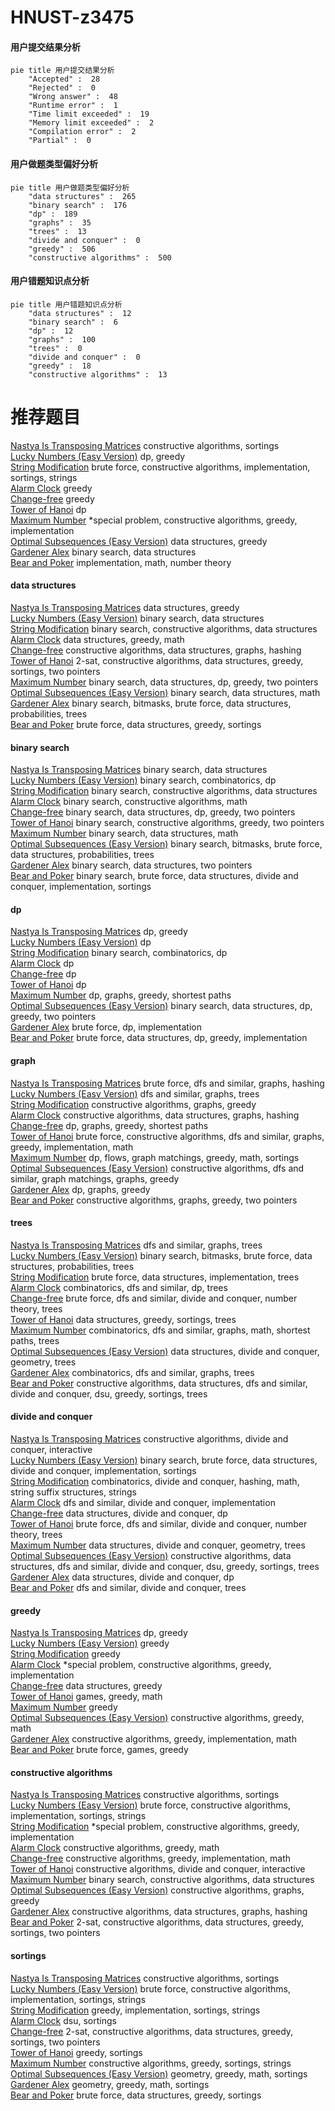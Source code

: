 # HNUST-z3475
<!-- tabs:start -->
#### **用户提交结果分析**

```mermaid
pie title 用户提交结果分析
    "Accepted" :  28
    "Rejected" :  0
    "Wrong answer" :  48
    "Runtime error" :  1
    "Time limit exceeded" :  19
    "Memory limit exceeded" :  2
    "Compilation error" :  2
    "Partial" :  0
```
#### **用户做题类型偏好分析**

```mermaid
pie title 用户做题类型偏好分析
    "data structures" :  265
    "binary search" :  176
    "dp" :  189
    "graphs" :  35
    "trees" :  13
    "divide and conquer" :  0
    "greedy" :  506
    "constructive algorithms" :  500
```
#### **用户错题知识点分析**

```mermaid
pie title 用户错题知识点分析
    "data structures" :  12
    "binary search" :  6
    "dp" :  12
    "graphs" :  100
    "trees" :  0
    "divide and conquer" :  0
    "greedy" :  18
    "constructive algorithms" :  13
```
<!-- tabs:end -->
# 推荐题目
[Nastya Is Transposing Matrices](http://codeforces.com/problemset/problem/1136/C)		constructive algorithms,
                        sortings		  
[Lucky Numbers (Easy Version)](http://codeforces.com/problemset/problem/1428/G1)		dp,
                        greedy		  
[String Modification](http://codeforces.com/problemset/problem/1316/B)		brute force,
                        constructive algorithms,
                        implementation,
                        sortings,
                        strings		  
[Alarm Clock](http://codeforces.com/problemset/problem/898/D)		greedy		  
[Change-free](http://codeforces.com/problemset/problem/767/E)		greedy		  
[Tower of Hanoi](http://codeforces.com/problemset/problem/392/B)		dp		  
[Maximum Number](http://codeforces.com/problemset/problem/774/C)		*special problem,
                        constructive algorithms,
                        greedy,
                        implementation		  
[Optimal Subsequences (Easy Version)](http://codeforces.com/problemset/problem/1227/D1)		data structures,
                        greedy		  
[Gardener Alex](http://codeforces.com/problemset/problem/1220/F)		binary search,
                        data structures		  
[Bear and Poker](https://codeforces.com/contest/574/problem/C)		implementation,
                        math,
                        number theory		  
<!-- tabs:start -->
#### **data structures**
[Nastya Is Transposing Matrices](http://codeforces.com/problemset/problem/1227/D1)		data structures,
                        greedy		  
[Lucky Numbers (Easy Version)](http://codeforces.com/problemset/problem/1220/F)		binary search,
                        data structures		  
[String Modification](http://codeforces.com/problemset/problem/484/E)		binary search,
                        constructive algorithms,
                        data structures		  
[Alarm Clock](http://codeforces.com/problemset/problem/1209/H)		data structures,
                        greedy,
                        math		  
[Change-free](http://codeforces.com/problemset/problem/1494/E)		constructive algorithms,
                        data structures,
                        graphs,
                        hashing		  
[Tower of Hanoi](https://codeforces.com/contest/1504/problem/F)		2-sat,
                        constructive algorithms,
                        data structures,
                        greedy,
                        sortings,
                        two pointers		  
[Maximum Number](http://codeforces.com/problemset/problem/1492/C)		binary search,
                        data structures,
                        dp,
                        greedy,
                        two pointers		  
[Optimal Subsequences (Easy Version)](http://codeforces.com/problemset/problem/1490/G)		binary search,
                        data structures,
                        math		  
[Gardener Alex](http://codeforces.com/problemset/problem/1479/D)		binary search,
                        bitmasks,
                        brute force,
                        data structures,
                        probabilities,
                        trees		  
[Bear and Poker](http://codeforces.com/problemset/problem/1497/A)		brute force,
                        data structures,
                        greedy,
                        sortings		  
#### **binary search**
[Nastya Is Transposing Matrices](http://codeforces.com/problemset/problem/1220/F)		binary search,
                        data structures		  
[Lucky Numbers (Easy Version)](https://codeforces.com/contest/205/problem/C)		binary search,
                        combinatorics,
                        dp		  
[String Modification](http://codeforces.com/problemset/problem/484/E)		binary search,
                        constructive algorithms,
                        data structures		  
[Alarm Clock](http://codeforces.com/problemset/problem/468/C)		binary search,
                        constructive algorithms,
                        math		  
[Change-free](http://codeforces.com/problemset/problem/1492/C)		binary search,
                        data structures,
                        dp,
                        greedy,
                        two pointers		  
[Tower of Hanoi](http://codeforces.com/problemset/problem/1463/D)		binary search,
                        constructive algorithms,
                        greedy,
                        two pointers		  
[Maximum Number](http://codeforces.com/problemset/problem/1490/G)		binary search,
                        data structures,
                        math		  
[Optimal Subsequences (Easy Version)](http://codeforces.com/problemset/problem/1479/D)		binary search,
                        bitmasks,
                        brute force,
                        data structures,
                        probabilities,
                        trees		  
[Gardener Alex](http://codeforces.com/problemset/problem/1436/E)		binary search,
                        data structures,
                        two pointers		  
[Bear and Poker](http://codeforces.com/problemset/problem/1461/D)		binary search,
                        brute force,
                        data structures,
                        divide and conquer,
                        implementation,
                        sortings		  
#### **dp**
[Nastya Is Transposing Matrices](http://codeforces.com/problemset/problem/1428/G1)		dp,
                        greedy		  
[Lucky Numbers (Easy Version)](http://codeforces.com/problemset/problem/392/B)		dp		  
[String Modification](https://codeforces.com/contest/205/problem/C)		binary search,
                        combinatorics,
                        dp		  
[Alarm Clock](https://codeforces.com/contest/1261/problem/D1)		dp		  
[Change-free](http://codeforces.com/problemset/problem/687/C)		dp		  
[Tower of Hanoi](http://codeforces.com/problemset/problem/316/D2)		dp		  
[Maximum Number](http://codeforces.com/problemset/problem/1418/C)		dp,
                        graphs,
                        greedy,
                        shortest paths		  
[Optimal Subsequences (Easy Version)](http://codeforces.com/problemset/problem/1492/C)		binary search,
                        data structures,
                        dp,
                        greedy,
                        two pointers		  
[Gardener Alex](https://codeforces.com/contest/1457/problem/C)		brute force,
                        dp,
                        implementation		  
[Bear and Poker](http://codeforces.com/problemset/problem/1491/C)		brute force,
                        data structures,
                        dp,
                        greedy,
                        implementation		  
#### **graph**
[Nastya Is Transposing Matrices](http://codeforces.com/problemset/problem/574/B)		brute force,
                        dfs and similar,
                        graphs,
                        hashing		  
[Lucky Numbers (Easy Version)](http://codeforces.com/problemset/problem/369/C)		dfs and similar,
                        graphs,
                        trees		  
[String Modification](http://codeforces.com/problemset/problem/41/E)		constructive algorithms,
                        graphs,
                        greedy		  
[Alarm Clock](http://codeforces.com/problemset/problem/1494/E)		constructive algorithms,
                        data structures,
                        graphs,
                        hashing		  
[Change-free](http://codeforces.com/problemset/problem/1418/C)		dp,
                        graphs,
                        greedy,
                        shortest paths		  
[Tower of Hanoi](http://codeforces.com/problemset/problem/1487/C)		brute force,
                        constructive algorithms,
                        dfs and similar,
                        graphs,
                        greedy,
                        implementation,
                        math		  
[Maximum Number](http://codeforces.com/problemset/problem/1437/C)		dp,
                        flows,
                        graph matchings,
                        greedy,
                        math,
                        sortings		  
[Optimal Subsequences (Easy Version)](http://codeforces.com/problemset/problem/1470/D)		constructive algorithms,
                        dfs and similar,
                        graph matchings,
                        graphs,
                        greedy		  
[Gardener Alex](http://codeforces.com/problemset/problem/1476/C)		dp,
                        graphs,
                        greedy		  
[Bear and Poker](http://codeforces.com/problemset/problem/1304/D)		constructive algorithms,
                        graphs,
                        greedy,
                        two pointers		  
#### **trees**
[Nastya Is Transposing Matrices](http://codeforces.com/problemset/problem/369/C)		dfs and similar,
                        graphs,
                        trees		  
[Lucky Numbers (Easy Version)](http://codeforces.com/problemset/problem/1479/D)		binary search,
                        bitmasks,
                        brute force,
                        data structures,
                        probabilities,
                        trees		  
[String Modification](http://codeforces.com/problemset/problem/1511/C)		brute force,
                        data structures,
                        implementation,
                        trees		  
[Alarm Clock](http://codeforces.com/problemset/problem/1499/F)		combinatorics,
                        dfs and similar,
                        dp,
                        trees		  
[Change-free](http://codeforces.com/problemset/problem/1491/E)		brute force,
                        dfs and similar,
                        divide and conquer,
                        number theory,
                        trees		  
[Tower of Hanoi](http://codeforces.com/problemset/problem/1466/D)		data structures,
                        greedy,
                        sortings,
                        trees		  
[Maximum Number](http://codeforces.com/problemset/problem/1495/D)		combinatorics,
                        dfs and similar,
                        graphs,
                        math,
                        shortest paths,
                        trees		  
[Optimal Subsequences (Easy Version)](http://codeforces.com/problemset/problem/1303/G)		data structures,
                        divide and conquer,
                        geometry,
                        trees		  
[Gardener Alex](http://codeforces.com/problemset/problem/1454/E)		combinatorics,
                        dfs and similar,
                        graphs,
                        trees		  
[Bear and Poker](http://codeforces.com/problemset/problem/1494/D)		constructive algorithms,
                        data structures,
                        dfs and similar,
                        divide and conquer,
                        dsu,
                        greedy,
                        sortings,
                        trees		  
#### **divide and conquer**
[Nastya Is Transposing Matrices](http://codeforces.com/problemset/problem/788/D)		constructive algorithms,
                        divide and conquer,
                        interactive		  
[Lucky Numbers (Easy Version)](http://codeforces.com/problemset/problem/1461/D)		binary search,
                        brute force,
                        data structures,
                        divide and conquer,
                        implementation,
                        sortings		  
[String Modification](http://codeforces.com/problemset/problem/1466/G)		combinatorics,
                        divide and conquer,
                        hashing,
                        math,
                        string suffix structures,
                        strings		  
[Alarm Clock](http://codeforces.com/problemset/problem/1490/D)		dfs and similar,
                        divide and conquer,
                        implementation		  
[Change-free](https://codeforces.com/contest/1483/problem/C)		data structures,
                        divide and conquer,
                        dp		  
[Tower of Hanoi](http://codeforces.com/problemset/problem/1491/E)		brute force,
                        dfs and similar,
                        divide and conquer,
                        number theory,
                        trees		  
[Maximum Number](http://codeforces.com/problemset/problem/1303/G)		data structures,
                        divide and conquer,
                        geometry,
                        trees		  
[Optimal Subsequences (Easy Version)](http://codeforces.com/problemset/problem/1494/D)		constructive algorithms,
                        data structures,
                        dfs and similar,
                        divide and conquer,
                        dsu,
                        greedy,
                        sortings,
                        trees		  
[Gardener Alex](http://codeforces.com/problemset/problem/1482/E)		data structures,
                        divide and conquer,
                        dp		  
[Bear and Poker](http://codeforces.com/problemset/problem/566/C)		dfs and similar,
                        divide and conquer,
                        trees		  
#### **greedy**
[Nastya Is Transposing Matrices](http://codeforces.com/problemset/problem/1428/G1)		dp,
                        greedy		  
[Lucky Numbers (Easy Version)](http://codeforces.com/problemset/problem/898/D)		greedy		  
[String Modification](http://codeforces.com/problemset/problem/767/E)		greedy		  
[Alarm Clock](http://codeforces.com/problemset/problem/774/C)		*special problem,
                        constructive algorithms,
                        greedy,
                        implementation		  
[Change-free](http://codeforces.com/problemset/problem/1227/D1)		data structures,
                        greedy		  
[Tower of Hanoi](http://codeforces.com/problemset/problem/1215/D)		games,
                        greedy,
                        math		  
[Maximum Number](http://codeforces.com/problemset/problem/723/C)		greedy		  
[Optimal Subsequences (Easy Version)](http://codeforces.com/problemset/problem/746/D)		constructive algorithms,
                        greedy,
                        math		  
[Gardener Alex](http://codeforces.com/problemset/problem/708/B)		constructive algorithms,
                        greedy,
                        implementation,
                        math		  
[Bear and Poker](http://codeforces.com/problemset/problem/1190/C)		brute force,
                        games,
                        greedy		  
#### **constructive algorithms**
[Nastya Is Transposing Matrices](http://codeforces.com/problemset/problem/1136/C)		constructive algorithms,
                        sortings		  
[Lucky Numbers (Easy Version)](http://codeforces.com/problemset/problem/1316/B)		brute force,
                        constructive algorithms,
                        implementation,
                        sortings,
                        strings		  
[String Modification](http://codeforces.com/problemset/problem/774/C)		*special problem,
                        constructive algorithms,
                        greedy,
                        implementation		  
[Alarm Clock](http://codeforces.com/problemset/problem/746/D)		constructive algorithms,
                        greedy,
                        math		  
[Change-free](http://codeforces.com/problemset/problem/708/B)		constructive algorithms,
                        greedy,
                        implementation,
                        math		  
[Tower of Hanoi](http://codeforces.com/problemset/problem/788/D)		constructive algorithms,
                        divide and conquer,
                        interactive		  
[Maximum Number](http://codeforces.com/problemset/problem/484/E)		binary search,
                        constructive algorithms,
                        data structures		  
[Optimal Subsequences (Easy Version)](http://codeforces.com/problemset/problem/41/E)		constructive algorithms,
                        graphs,
                        greedy		  
[Gardener Alex](http://codeforces.com/problemset/problem/1494/E)		constructive algorithms,
                        data structures,
                        graphs,
                        hashing		  
[Bear and Poker](https://codeforces.com/contest/1504/problem/F)		2-sat,
                        constructive algorithms,
                        data structures,
                        greedy,
                        sortings,
                        two pointers		  
#### **sortings**
[Nastya Is Transposing Matrices](http://codeforces.com/problemset/problem/1136/C)		constructive algorithms,
                        sortings		  
[Lucky Numbers (Easy Version)](http://codeforces.com/problemset/problem/1316/B)		brute force,
                        constructive algorithms,
                        implementation,
                        sortings,
                        strings		  
[String Modification](http://codeforces.com/problemset/problem/339/A)		greedy,
                        implementation,
                        sortings,
                        strings		  
[Alarm Clock](http://codeforces.com/problemset/problem/437/D)		dsu,
                        sortings		  
[Change-free](https://codeforces.com/contest/1504/problem/F)		2-sat,
                        constructive algorithms,
                        data structures,
                        greedy,
                        sortings,
                        two pointers		  
[Tower of Hanoi](http://codeforces.com/problemset/problem/1185/C1)		greedy,
                        sortings		  
[Maximum Number](http://codeforces.com/problemset/problem/1093/B)		constructive algorithms,
                        greedy,
                        sortings,
                        strings		  
[Optimal Subsequences (Easy Version)](https://codeforces.com/contest/1496/problem/C)		geometry,
                        greedy,
                        math,
                        sortings		  
[Gardener Alex](http://codeforces.com/problemset/problem/1495/A)		geometry,
                        greedy,
                        math,
                        sortings		  
[Bear and Poker](http://codeforces.com/problemset/problem/1497/A)		brute force,
                        data structures,
                        greedy,
                        sortings		  
<!-- tabs:end -->
